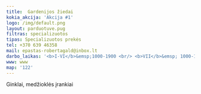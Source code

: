 ```yaml
---
title: 	Gardenijos žiedai
kokia_akcija: 'Akcija #1'
logo: /img/default.png
layout: parduotuve.pug
filtras: specializuotos
tipas: Specializuotos prekės
tel: +370 639 46358
mail: epastas-robertagald@inbox.lt
darbo_laikas: '<b>I-VI</b>&emsp;1000-1900 <br/> <b>VII</b>&emsp; 1000-1600'
www: www
map: '122'
---
```

Ginklai, medžioklės įrankiai